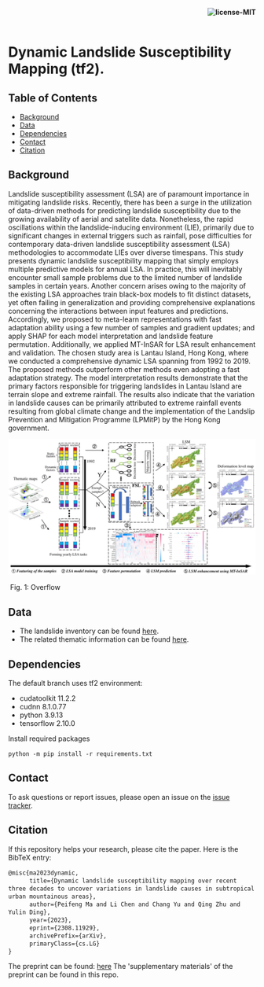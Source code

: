 <p align="right">
    <b> <img src="https://img.shields.io/bower/l/bootstrap" title="license-MIT"/> </b> <br> <br>
</p>

# Dynamic Landslide Susceptibility Mapping (tf2).

[//]: # (# Dynamic landslide susceptibility mapping over recent three decades to uncover variations in landslide causes in subtropical urban mountainous areas)

## Table of Contents

- [Background](#background)
- [Data](#data)
- [Dependencies](#dependencies)
- [Contact](#contact)
- [Citation](#citation)


## Background
Landslide susceptibility assessment (LSA) are of paramount importance in mitigating landslide risks. Recently, there has been a surge in the utilization of data-driven methods for predicting landslide susceptibility due to the growing availability of aerial and satellite data. Nonetheless, the rapid oscillations within the landslide-inducing environment (LIE), primarily due to significant changes in external triggers such as rainfall, pose difficulties for contemporary data-driven landslide susceptibility assessment (LSA) methodologies to accommodate LIEs over diverse timespans. This study presents dynamic landslide susceptibility mapping that simply employs multiple predictive models for annual LSA. In practice, this will inevitably encounter small sample problems due to the limited number of landslide samples in certain years. Another concern arises owing to the majority of the existing LSA approaches train black-box models to fit distinct datasets, yet often failing in generalization and providing comprehensive explanations concerning the interactions between input features and predictions. Accordingly, we proposed to meta-learn representations with fast adaptation ability using a few number of samples and gradient updates; and apply SHAP for each model interpretation and landslide feature permutation. Additionally, we applied MT-InSAR for LSA result enhancement and validation. The chosen study area is Lantau Island, Hong Kong, where we conducted a comprehensive dynamic LSA spanning from 1992 to 2019. The proposed methods outperform other methods even adopting a fast adaptation strategy. The model interpretation results demonstrate that the primary factors responsible for triggering landslides in Lantau Island are terrain slope and extreme rainfall. The results also indicate that the variation in landslide causes can be primarily attributed to extreme rainfall events resulting from global climate change and the implementation of the Landslip Prevention and Mitigation Programme (LPMitP) by the Hong Kong government.

<img src="figs/overflow.jpg" width="800px" hight="800px"/> 

​         Fig. 1: Overflow


## Data

* The landslide inventory can be found [here](https://data.gov.hk/en-data/dataset/hk-cedd-csu-cedd-entli).
* The related thematic information can be found [here](https://geodata.gov.hk/gs).

[//]: # (The source and experiment data will be opened...)


## Dependencies

The default branch uses tf2 environment:
* cudatoolkit 11.2.2
* cudnn 8.1.0.77
* python 3.9.13
* tensorflow 2.10.0

Install required packages
```
python -m pip install -r requirements.txt
```


## Contact

To ask questions or report issues, please open an issue on the [issue tracker](https://github.com/CLi-de/D_LSM/issues).

## Citation

If this repository helps your research, please cite the paper. Here is the BibTeX entry:

```
@misc{ma2023dynamic,
      title={Dynamic landslide susceptibility mapping over recent three decades to uncover variations in landslide causes in subtropical urban mountainous areas}, 
      author={Peifeng Ma and Li Chen and Chang Yu and Qing Zhu and Yulin Ding},
      year={2023},
      eprint={2308.11929},
      archivePrefix={arXiv},
      primaryClass={cs.LG}
}
```

The preprint can be found: [here](https://arxiv.org/abs/2308.11929)
The 'supplementary materials' of the preprint can be found in this repo.

